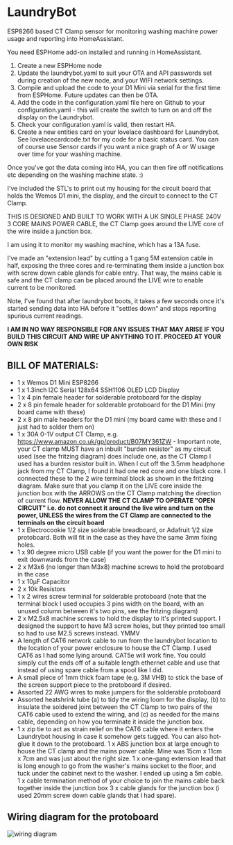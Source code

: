 # LaundryBot
ESP8266 based CT Clamp sensor for monitoring washing machine power usage and reporting into HomeAssistant. 

You need ESPHome add-on installed and running in HomeAssistant. 

1. Create a new ESPHome node
1. Update the laundrybot.yaml to suit your OTA and API passwords set during creation of the new node, and your WIFI network settings.
1. Compile and upload the code to your D1 Mini via serial for the first time from ESPHome. Future updates can then be OTA.
1. Add the code in the configuration.yaml file here on Github to your configuration.yaml - this will create the switch to turn on and off the display on the Laundrybot.
1. Check your configuration.yaml is valid, then restart HA.
1. Create a new entities card on your lovelace dashboard for Laundrybot. See lovelacecardcode.txt for my code for a basic status card. You can of course use Sensor cards if you want a nice graph of A or W usage over time for your washing machine.

Once you've got the data coming into HA, you can then fire off notifications etc depending on the washing machine state. :)

I've included the STL's to print out my housing for the circuit board that holds the Wemos D1 mini, the display, and the circuit to connect to the CT Clamp.

THIS IS DESIGNED AND BUILT TO WORK WITH A UK SINGLE PHASE 240V 3 CORE MAINS POWER CABLE, the CT Clamp goes around the LIVE core of the wire inside a junction box.

I am using it to monitor my washing machine, which has a 13A fuse. 

I've made an "extension lead" by cutting a 1 gang 5M extension cable in half, exposing the three cores and re-terminating them inside a junction box with screw down cable glands for cable entry. That way, the mains cable is safe and the CT clamp can be placed around the LIVE wire to enable current to be monitored.

Note, I've found that after laundrybot boots, it takes a few seconds once it's started sending data into HA before it "settles down" and stops reporting spurious current readings. 

**I AM IN NO WAY RESPONSIBLE FOR ANY ISSUES THAT MAY ARISE IF YOU BUILD THIS CIRCUIT AND WIRE UP ANYTHING TO IT. PROCEED AT YOUR OWN RISK**

## BILL OF MATERIALS:
* 1 x Wemos D1 Mini ESP8266 
* 1 x 1.3inch I2C Serial 128x64 SSH1106 OLED LCD Display  
* 1 x 4 pin female header for solderable protoboard for the display
* 2 x 8 pin female header for solderable protoboard for the D1 Mini (my board came with these)
* 2 x 8 pin male headers for the D1 mini (my board came with these and I just had to solder them on)
* 1 x 30A 0-1V output CT Clamp, e.g. https://www.amazon.co.uk/gp/product/B07MY361ZW - Important note, your CT clamp MUST have an inbuilt "burden resistor" as my circuit used (see the fritzing diagram) does include one, as the CT Clamp I used has a burden resistor built in. When I cut off the 3.5mm headphone jack from my CT Clamp, I found it had one red core and one black core. I connected these to the 2 wire terminal block as shown in the fritzing diagram. Make sure that you clamp it on the LIVE core inside the junction box with the ARROWS on the CT Clamp matching the direction of current flow. **NEVER ALLOW THE CT CLAMP TO OPERATE "OPEN CIRCUIT" i.e. do not connect it around the live wire and turn on the power, UNLESS the wires from the CT Clamp are connected to the terminals on the circuit board**
* 1 x Electrocookie 1/2 size solderable breadboard, or Adafruit 1/2 size protoboard. Both will fit in the case as they have the same 3mm fixing holes.
* 1 x 90 degree micro USB cable (if you want the power for the D1 mini to exit downwards from the case)
* 2 x M3x6 (no longer than M3x8) machine screws to hold the protoboard in the case
* 1 x 10µF Capacitor
* 2 x 10k Resistors
* 1 x 2 wires screw terminal for solderable protoboard (note that the terminal block I used occupies 3 pins width on the board, with an unused column between it's two pins, see the fritzing diagram)
* 2 x M2.5x8 machine screws to hold the display to it's printed support. I designed the support to have M3 screw holes, but they printed too small so had to use M2.5 screws instead. YMMV
* A length of CAT6 network cable to run from the laundrybot location to the location of your power enclosure to house the CT Clamp. I used CAT6 as I had some lying around. CAT5e will work fine.  You could simply cut the ends off of a suitable length ethernet cable and use that instead of using spare cable from a spool like I did. 
* A small piece of 1mm thick foam tape (e.g. 3M VHB) to stick the base of the screen support piece to the protoboard if desired.
* Assorted 22 AWG wires to make jumpers for the solderable protoboard
* Assorted heatshrink tube (a) to tidy the wiring loom for the display, (b) to insulate the soldered joint between the CT Clamp to two pairs of the CAT6 cable used to extend the wiring, and (c) as needed for the mains cable, depending on how you terminate it inside the junction box.
* 1 x zip tie to act as strain relief on the CAT6 cable where it enters the Laundrybot housing in case it somehow gets tugged. You can also hot-glue it down to the protoboard. 
1 x ABS junction box at large enough to house the CT clamp and the mains power cable. Mine was 15cm x 11cm x 7cm and was just about the right size.
1 x one-gang extension lead that is long enough to go from the washer's mains socket to the floor, and tuck under the cabinet next to the washer. I ended up using a 5m cable.
1 x cable termination method of your choice to join the mains cable back together inside the junction box
3 x cable glands for the junction box (i used 20mm screw down cable glands that I had spare).

## Wiring diagram for the protoboard
![wiring diagram](https://github.com/tallnhairydave/LaundryBot/blob/main/photos/fritzing_diagram.png)


